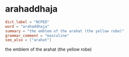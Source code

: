 # arahaddhaja

``` toml
dict_label = "NCPED"
word = "arahaddhaja"
summary = "the emblem of the arahat (the yellow robe)"
grammar_comment = "masculine"
see_also = ["arahat"]
```

the emblem of the arahat (the yellow robe)

